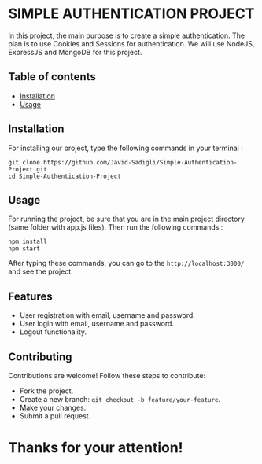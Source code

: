 # SIMPLE AUTHENTICATION PROJECT 
In this project, the main purpose is to create a simple authentication. The plan is to use Cookies and Sessions for authentication. We will use NodeJS, ExpressJS and MongoDB for this project. 

## Table of contents 
* [Installation](#installation)
* [Usage](#usage)

## Installation
For installing our project, type the following commands in your terminal : 
```
git clone https://github.com/Javid-Sadigli/Simple-Authentication-Project.git
cd Simple-Authentication-Project
```

## Usage
For running the project, be sure that you are in the main project directory (same folder with app.js files). Then run the following commands : 
```
npm install
npm start
```
After typing these commands, you can go to the `http://localhost:3000/` and see the project.

## Features
* User registration with email, username and password.
* User login with email, username and password.
* Logout functionality.

## Contributing 
Contributions are welcome! Follow these steps to contribute:
* Fork the project.
* Create a new branch: `git checkout -b feature/your-feature`.
* Make your changes.
* Submit a pull request.

# Thanks for your attention! 